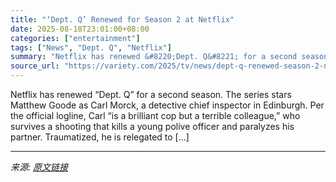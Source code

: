 ```yaml
---
title: "‘Dept. Q’ Renewed for Season 2 at Netflix"
date: 2025-08-18T23:01:00+08:00
categories: ["entertainment"]
tags: ["News", "Dept. Q", "Netflix"]
summary: "Netflix has renewed &#8220;Dept. Q&#8221; for a second season. The series stars Matthew Goode as Carl Morck, a detective chief inspector in Edinburgh. Per the official logline, Carl &#8220;is a brilli"
source_url: "https://variety.com/2025/tv/news/dept-q-renewed-season-2-netflix-1236492081/"
---
```


Netflix has renewed &#8220;Dept. Q&#8221; for a second season. The series stars Matthew Goode as Carl Morck, a detective chief inspector in Edinburgh. Per the official logline, Carl &#8220;is a brilliant cop but a terrible colleague,&#8221; who survives a shooting that kills a young polive officer and paralyzes his partner. Traumatized, he is relegated to [&#8230;]

---

*来源: [原文链接](https://variety.com/2025/tv/news/dept-q-renewed-season-2-netflix-1236492081/)*
